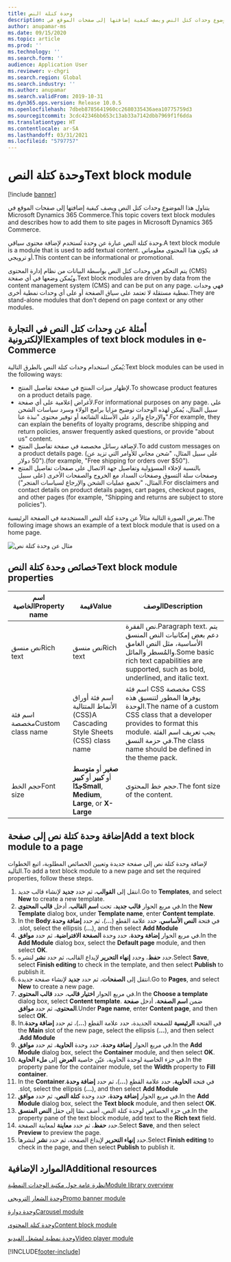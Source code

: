 ```yaml
---
title: وحدة كتلة النص‏‎
description: يتناول هذا الموضوع وحدات كتل النص ويصف كيفية إضافتها إلى صفحات الموقع في Microsoft Dynamics 365 Commerce.
author: anupamar-ms
ms.date: 09/15/2020
ms.topic: article
ms.prod: ''
ms.technology: ''
ms.search.form: ''
audience: Application User
ms.reviewer: v-chgri
ms.search.region: Global
ms.search.industry: ''
ms.author: anupamar
ms.search.validFrom: 2019-10-31
ms.dyn365.ops.version: Release 10.0.5
ms.openlocfilehash: 7dbeb8785641960cc2680335436aea10775759d3
ms.sourcegitcommit: 3cdc42346bb653c13ab33a7142dbb7969f1f6dda
ms.translationtype: HT
ms.contentlocale: ar-SA
ms.lasthandoff: 03/31/2021
ms.locfileid: "5797757"
---
```

# <a name="text-block-module"></a><span data-ttu-id="74d26-103">وحدة كتلة النص</span><span class="sxs-lookup"><span data-stu-id="74d26-103">Text block module</span></span>

[!include [banner](includes/banner.md)]

<span data-ttu-id="74d26-104">يتناول هذا الموضوع وحدات كتل النص ويصف كيفية إضافتها إلى صفحات الموقع في Microsoft Dynamics 365 Commerce.</span><span class="sxs-lookup"><span data-stu-id="74d26-104">This topic covers text block modules and describes how to add them to site pages in Microsoft Dynamics 365 Commerce.</span></span>

<span data-ttu-id="74d26-105">وحدة كتلة النص عبارة عن وحدة تُستخدم لإضافة محتوى سياقي.</span><span class="sxs-lookup"><span data-stu-id="74d26-105">A text block module is a module that is used to add textual content.</span></span> <span data-ttu-id="74d26-106">قد يكون هذا المحتوى معلوماتي أو ترويجي.</span><span class="sxs-lookup"><span data-stu-id="74d26-106">This content can be informational or promotional.</span></span>

<span data-ttu-id="74d26-107">يتم التحكم في وحدات كتل النص بواسطة البيانات من نظام إدارة المحتوى (CMS) ويُمكن وضعها في أي صفحة.</span><span class="sxs-lookup"><span data-stu-id="74d26-107">Text block modules are driven by data from the content management system (CMS) and can be put on any page.</span></span> <span data-ttu-id="74d26-108">فهي وحدات نمطية مستقلة لا تعتمد على سياق الصفحة أو على أي وحدات نمطية أخرى.</span><span class="sxs-lookup"><span data-stu-id="74d26-108">They are stand-alone modules that don't depend on page context or any other modules.</span></span>

## <a name="examples-of-text-block-modules-in-e-commerce"></a><span data-ttu-id="74d26-109">أمثلة عن وحدات كتل النص في التجارة الإلكترونية</span><span class="sxs-lookup"><span data-stu-id="74d26-109">Examples of text block modules in e-Commerce</span></span>

<span data-ttu-id="74d26-110">يُمكن استخدام وحدات كتلة النص بالطرق التالية:</span><span class="sxs-lookup"><span data-stu-id="74d26-110">Text block modules can be used in the following ways:</span></span>

* <span data-ttu-id="74d26-111">لإظهار ميزات المنتج في صفحة تفاصيل المنتج.</span><span class="sxs-lookup"><span data-stu-id="74d26-111">To showcase product features on a product details page.</span></span>
* <span data-ttu-id="74d26-112">لأغراض إعلامية على أي صفحة.</span><span class="sxs-lookup"><span data-stu-id="74d26-112">For informational purposes on any page.</span></span> <span data-ttu-id="74d26-113">على سبيل المثال، يُمكن لهذه الوحدات توضيح مزايا برامج الولاء وسرد سياسات الشحن والإرجاع والرد على الأسئلة الشائعة أو توفير محتوى "نبذة عنا".</span><span class="sxs-lookup"><span data-stu-id="74d26-113">For example, they can explain the benefits of loyalty programs, describe shipping and return policies, answer frequently asked questions, or provide "about us" content.</span></span>
* <span data-ttu-id="74d26-114">لإضافة رسائل مخصصة في صفحة تفاصيل المنتج.</span><span class="sxs-lookup"><span data-stu-id="74d26-114">To add custom messages on a product details page.</span></span> <span data-ttu-id="74d26-115">(على سبيل المثال، "شحن مجاني للأوامر التي تزيد عن 50 دولار").</span><span class="sxs-lookup"><span data-stu-id="74d26-115">(for example, "Free shipping for orders over $50").</span></span>
* <span data-ttu-id="74d26-116">بالنسبة لإخلاء المسؤولية وتفاصيل جهة الاتصال على صفحات تفاصيل المنتج وصفحات سلة التسوق وصفحات السداد مع الخروج والصفحات الأخرى (على سبيل المثال، "تخضع عمليات الشحن والإرجاع لسياسات المتجر").</span><span class="sxs-lookup"><span data-stu-id="74d26-116">For disclaimers and contact details on product details pages, cart pages, checkout pages, and other pages (for example, "Shipping and returns are subject to store policies").</span></span>

<span data-ttu-id="74d26-117">تعرض الصورة التالية مثالاً عن وحدة كتلة النص المستخدمة في الصفحة الرئيسية.</span><span class="sxs-lookup"><span data-stu-id="74d26-117">The following image shows an example of a text block module that is used on a home page.</span></span>

![مثال عن وحدة كتلة نص](./media/ecommerce-textblock.PNG)

## <a name="text-block-module-properties"></a><span data-ttu-id="74d26-119">خصائص وحدة كتلة النص</span><span class="sxs-lookup"><span data-stu-id="74d26-119">Text block module properties</span></span>

| <span data-ttu-id="74d26-120">اسم الخاصية</span><span class="sxs-lookup"><span data-stu-id="74d26-120">Property name</span></span>     | <span data-ttu-id="74d26-121">قيمة</span><span class="sxs-lookup"><span data-stu-id="74d26-121">Value</span></span>                                            | <span data-ttu-id="74d26-122">‏‏الوصف</span><span class="sxs-lookup"><span data-stu-id="74d26-122">Description</span></span> |
|-------------------|--------------------------------------------------|-------------|
| <span data-ttu-id="74d26-123">نص منسق</span><span class="sxs-lookup"><span data-stu-id="74d26-123">Rich text</span></span>         | <span data-ttu-id="74d26-124">نص منسق</span><span class="sxs-lookup"><span data-stu-id="74d26-124">Rich text</span></span>                                        | <span data-ttu-id="74d26-125">نص الفقرة.</span><span class="sxs-lookup"><span data-stu-id="74d26-125">Paragraph text.</span></span> <span data-ttu-id="74d26-126">يتم دعم بعض إمكانيات النص المنسق الأساسية، مثل النص الغامق والمُسطر والمائل.</span><span class="sxs-lookup"><span data-stu-id="74d26-126">Some basic rich text capabilities are supported, such as bold, underlined, and italic text.</span></span> |
| <span data-ttu-id="74d26-127">اسم فئة مخصصة</span><span class="sxs-lookup"><span data-stu-id="74d26-127">Custom class name</span></span> | <span data-ttu-id="74d26-128">اسم فئة أوراق الأنماط المتتالية (CSS)</span><span class="sxs-lookup"><span data-stu-id="74d26-128">A Cascading Style Sheets (CSS) class name</span></span>        | <span data-ttu-id="74d26-129">اسم فئة CSS مخصصة CSS يوفرها المطور لتنسيق هذه الوحدة.</span><span class="sxs-lookup"><span data-stu-id="74d26-129">The name of a custom CSS class that a developer provides to format this module.</span></span> <span data-ttu-id="74d26-130">يجب تعريف اسم الفئة في حزمة النسق.</span><span class="sxs-lookup"><span data-stu-id="74d26-130">The class name should be defined in the theme pack.</span></span> |
| <span data-ttu-id="74d26-131">حجم الخط</span><span class="sxs-lookup"><span data-stu-id="74d26-131">Font size</span></span>         | <span data-ttu-id="74d26-132">**صغير** أو **متوسط** أو **كبير** أو **كبير‏‎ جدًا**</span><span class="sxs-lookup"><span data-stu-id="74d26-132">**Small**, **Medium**, **Large**, or **X-Large**</span></span> | <span data-ttu-id="74d26-133">حجم خط المحتوى.</span><span class="sxs-lookup"><span data-stu-id="74d26-133">The font size of the content.</span></span> |

## <a name="add-a-text-block-module-to-a-page"></a><span data-ttu-id="74d26-134">إضافة وحدة كتلة نص إلى صفحة</span><span class="sxs-lookup"><span data-stu-id="74d26-134">Add a text block module to a page</span></span>

<span data-ttu-id="74d26-135">لإضافة وحدة كتلة نص إلى صفحة جديدة وتعيين الخصائص المطلوبة، اتبع الخطوات التالية.</span><span class="sxs-lookup"><span data-stu-id="74d26-135">To add a text block module to a new page and set the required properties, follow these steps.</span></span>

1. <span data-ttu-id="74d26-136">انتقل إلى **القوالب**، ثم حدد **جديد** لإنشاء قالب جديد.</span><span class="sxs-lookup"><span data-stu-id="74d26-136">Go to **Templates**, and select **New** to create a new template.</span></span>
1. <span data-ttu-id="74d26-137">في مربع الحوار **قالب جديد**، تحت **اسم القالب**، أدخل **قالب المحتوى**.</span><span class="sxs-lookup"><span data-stu-id="74d26-137">In the **New Template** dialog box, under **Template name**, enter **Content template**.</span></span>
1. <span data-ttu-id="74d26-138">في فتحة **النص الأساسي‬‬‏‫**، حدد علامة القطع (**...**)، ثم حدد **إضافة وحدة**.</span><span class="sxs-lookup"><span data-stu-id="74d26-138">In the **Body** slot, select the ellipsis (**...**), and then select **Add Module**.</span></span>
1. <span data-ttu-id="74d26-139">في مربع الحوار **إضافة وحدة**، حدد وحدة **الصفحة الافتراضية‬**، ثم حدد **موافق**.</span><span class="sxs-lookup"><span data-stu-id="74d26-139">In the **Add Module** dialog box, select the **Default page** module, and then select **OK**.</span></span>
1. <span data-ttu-id="74d26-140">حدد **حفظ**، وحدد **إنهاء التحرير** لإيداع القالب، ثم حدد **نشر** لنشره.</span><span class="sxs-lookup"><span data-stu-id="74d26-140">Select **Save**, select **Finish editing** to check in the template, and then select **Publish** to publish it.</span></span>
1. <span data-ttu-id="74d26-141">انتقل إلى **الصفحات**، ثم حدد **جديد** لإنشاء صفحة جديدة.</span><span class="sxs-lookup"><span data-stu-id="74d26-141">Go to **Pages**, and select **New** to create a new page.</span></span>
1. <span data-ttu-id="74d26-142">في مربع الحوار **اختيار قالب**، حدد **قالب المحتوى**.</span><span class="sxs-lookup"><span data-stu-id="74d26-142">In the **Choose a template** dialog box, select **Content template**.</span></span> <span data-ttu-id="74d26-143">ضمن **اسم الصفحة**، أدخل **صفحة المحتوى**، ثم حدد **موافق‏‎**.</span><span class="sxs-lookup"><span data-stu-id="74d26-143">Under **Page name**, enter **Content page**, and then select **OK**.</span></span>
1. <span data-ttu-id="74d26-144">في الفتحة **الرئيسية** للصفحة الجديدة، حدد علامة القطع (**...**)، ثم حدد **إضافة وحدة‬‏‫**.</span><span class="sxs-lookup"><span data-stu-id="74d26-144">In the **Main** slot of the new page, select the ellipsis (**...**), and then select **Add Module**.</span></span>
1. <span data-ttu-id="74d26-145">في مربع الحوار **إضافة وحدة**، حدد وحدة ‬‏‫**الحاوية‬**، ثم حدد **موافق**.</span><span class="sxs-lookup"><span data-stu-id="74d26-145">In the **Add Module** dialog box, select the **Container** module, and then select **OK**.</span></span>
1. <span data-ttu-id="74d26-146">في جزء الخاصية لوحدة الحاوية، عيّن خاصية **العرض** إلى **ملء الحاوية**.</span><span class="sxs-lookup"><span data-stu-id="74d26-146">In the property pane for the container module, set the **Width** property to **Fill container**.</span></span>
1. <span data-ttu-id="74d26-147">في فتحة **الحاوية‬‬‏‫**، حدد علامة القطع (**...**)، ثم حدد **إضافة وحدة**.</span><span class="sxs-lookup"><span data-stu-id="74d26-147">In the **Container** slot, select the ellipsis (**...**), and then select **Add Module**.</span></span>
1. <span data-ttu-id="74d26-148">في مربع الحوار **إضافة وحدة**، حدد وحدة **كتلة النص‬**، ثم حدد **موافق**.</span><span class="sxs-lookup"><span data-stu-id="74d26-148">In the **Add Module** dialog box, select the **Text block** module, and then select **OK**.</span></span> 
1. <span data-ttu-id="74d26-149">في جزء الخصائص لوحدة كتلة النص، أضف نصًا إلى حقل **النص المنسق**.</span><span class="sxs-lookup"><span data-stu-id="74d26-149">In the property pane of the text block module, add text to the **Rich text** field.</span></span>
1. <span data-ttu-id="74d26-150">حدد **حفظ**، ثم حدد **معاينة** لمعاينة الصفحة.</span><span class="sxs-lookup"><span data-stu-id="74d26-150">Select **Save**, and then select **Preview** to preview the page.</span></span>
1. <span data-ttu-id="74d26-151">حدد **إنهاء التحرير** لإيداع الصفحة، ثم حدد **نشر** لنشرها.</span><span class="sxs-lookup"><span data-stu-id="74d26-151">Select **Finish editing** to check in the page, and then select **Publish** to publish it.</span></span>

## <a name="additional-resources"></a><span data-ttu-id="74d26-152">الموارد الإضافية</span><span class="sxs-lookup"><span data-stu-id="74d26-152">Additional resources</span></span>

[<span data-ttu-id="74d26-153">نظرة عامة حول مكتبة الوحدات النمطية</span><span class="sxs-lookup"><span data-stu-id="74d26-153">Module library overview</span></span>](starter-kit-overview.md)

[<span data-ttu-id="74d26-154">وحدة الشعار الترويجي</span><span class="sxs-lookup"><span data-stu-id="74d26-154">Promo banner module</span></span>](add-alert.md)

[<span data-ttu-id="74d26-155">وحدة دوارة</span><span class="sxs-lookup"><span data-stu-id="74d26-155">Carousel module</span></span>](add-carousel.md)

[<span data-ttu-id="74d26-156">وحدة كتلة المحتوى</span><span class="sxs-lookup"><span data-stu-id="74d26-156">Content block module</span></span>](add-hero-module.md)

[<span data-ttu-id="74d26-157">وحدة نمطية لمشغل الفيديو</span><span class="sxs-lookup"><span data-stu-id="74d26-157">Video player module</span></span>](add-video-player.md)



[!INCLUDE[footer-include](../includes/footer-banner.md)]